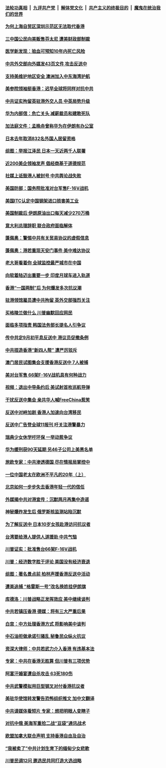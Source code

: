 ####  [法轮功真相](../../../../basic/blob/master/README.md?t=08212239) &nbsp;|&nbsp; [九评共产党](../../../../9ping.md/blob/master/README.md?t=08212239) &nbsp;|&nbsp; [解体党文化](../../../../jtdwh.md/blob/master/README.md?t=08212239)  &nbsp;|&nbsp; [共产主义的终极目的](../../../../gczydzjmd.md/blob/master/README.md?t=08212239) &nbsp;|&nbsp; [魔鬼在统治我们的世界](../../../../mgztzwmdsj.md/blob/master/README.md?t=08212239) 

#### [为何上海自贸区深圳示范区无法取代香港](../pages/nsc418/n11468875.md?t=08212239) 

#### [三中国公民向美贩售芬太尼 遭美财政部制裁](../pages/nsc418/n11468719.md?t=08212239) 

#### [医学新发现：验血可预知10年内死亡风险](../pages/nsc418/n11468500.md?t=08212239) 

#### [中共外交部向外媒发43页文件 攻击反送中](../pages/nsc418/n11468456.md?t=08212239) 

#### [支持美维护地区安全 澳洲加入中东海湾护航](../pages/nsc418/n11468317.md?t=08212239) 

#### [美参院领袖挺香港：迟早全球将同样对抗中共](../pages/nsc418/n11467808.md?t=08212239) 

#### [中共证实拘留英驻港外交人员 中英局势升级](../pages/nsc418/n11468098.md?t=08212239) 

#### [华为内部信：危亡关头 减薪裁员和建敢死队](../pages/nsc418/n11467762.md?t=08212239) 

#### [加法庭文件：孟晚舟曾称华为在伊朗有办公室](../pages/nsc418/n11467760.md?t=08212239) 

#### [日本去年取消832名外国人居留资格](../pages/nsc418/n11467766.md?t=08212239) 

#### [组图：举报江泽民 日本一天近两千人联署](../pages/nsc418/n11467146.md?t=08212239) 

#### [近200美企领袖发声 倡经商基于道德规范](../pages/nsc418/n11467083.md?t=08212239) 

#### [社媒上诋毁港人被封号 中共舆论战失败](../pages/nsc418/n11466741.md?t=08212239) 

#### [美国防部：国务院批准对台军售F-16V战机](../pages/nsc418/n11466709.md?t=08212239) 

#### [美国ITC认定中国钢架进口损害美工业](../pages/nsc418/n11466735.md?t=08212239) 

#### [美国制裁后 伊朗原油出口每天减少270万桶](../pages/nsc418/n11466551.md?t=08212239) 

#### [意大利总理辞职 联合政府面临解体](../pages/nsc418/n11466246.md?t=08212239) 

#### [蓬佩奥：警惕中共有关贸易协议的虚假信息](../pages/nsc418/n11466256.md?t=08212239) 

#### [蓬佩奥：港若重现天安门事件 美中难达协议](../pages/nsc418/n11466069.md?t=08212239) 

#### [老大哥看着你 全球监控最严城市在中国](../pages/nsc418/n11466092.md?t=08212239) 

#### [向软着陆迈出重要一步 印度月球车进入轨道](../pages/nsc418/n11465929.md?t=08212239) 

#### [香港“一国两制”后 为何爆发多次抗议潮](../pages/nsc418/n11465437.md?t=08212239) 

#### [驻港领馆雇员遭中共拘留 英外交部强烈关注](../pages/nsc418/n11465253.md?t=08212239) 

#### [买格陵兰做什么 川普幽默回应网民](../pages/nsc418/n11465454.md?t=08212239) 

#### [面临多项指责 韩国法务部长提名人引争议](../pages/nsc418/n11465513.md?t=08212239) 

#### [传中共定9月初平息反送中 港议员促撤条例](../pages/nsc418/n11465510.md?t=08212239) 

#### [中共捏造香港“新四人帮” 遭严厉驳斥](../pages/nsc418/n11465278.md?t=08212239) 

#### [澳门居民试图集会支援香港反送中 7人被捕](../pages/nsc418/n11464974.md?t=08212239) 

#### [美对台军售 66架F-16V战机具有何种战力](../pages/nsc418/n11464275.md?t=08212239) 

#### [视频：退出中导条约后 美试射首枚巡航导弹](../pages/nsc418/n11464215.md?t=08212239) 

#### [干扰反送中集会 亲共华人喊FreeChina惹笑](../pages/nsc418/n11463663.md?t=08212239) 

#### [反送中对峙加剧 香港人加速向台湾移民](../pages/nsc418/n11463821.md?t=08212239) 

#### [反送中广告登全球11报刊 吁关注港警暴力](../pages/nsc418/n11463934.md?t=08212239) 

#### [瑞典少女休学吁环保 一举动惹争议](../pages/nsc418/n11463512.md?t=08212239) 

#### [华为缓刑获90天延期 另46子公司上美黑名单](../pages/nsc418/n11463669.md?t=08212239) 

#### [旅欧专家：中共渗透德国 尽在情报局掌控中](../pages/nsc418/n11463752.md?t=08212239) 

#### [一位中国老太在欧洲不平凡的20年（上）](../pages/nsc418/n11415000.md?t=08212239) 

#### [北京如何一步步失去香港年轻一代的信任](../pages/nsc418/n11463724.md?t=08212239) 

#### [外媒揭中共对港宣传：沉默两月再集中造谣](../pages/nsc418/n11463618.md?t=08212239) 

#### [神秘爆炸发生后 俄罗斯核监测站陷沉默](../pages/nsc418/n11463112.md?t=08212239) 

#### [为了解反送中 日本10岁女孩赴港访问抗议者](../pages/nsc418/n11463151.md?t=08212239) 

#### [台湾要给港人提供人道援助 中共气恼](../pages/nsc418/n11462961.md?t=08212239) 

#### [川普证实：批准售台66架F-16V战机](../pages/nsc418/n11462450.md?t=08212239) 

#### [川普：经济数字胜于评论 美国没有经济衰退](../pages/nsc418/n11461862.md?t=08212239) 

#### [组图：著名景点前 柏林声援香港反送中活动](../pages/nsc418/n11461812.md?t=08212239) 

#### [遭美追捕 “格雷斯一号”改名换姓挂伊朗旗](../pages/nsc418/n11461755.md?t=08212239) 

#### [库德洛：川普战略正发挥效应 美中继续谈判](../pages/nsc418/n11461663.md?t=08212239) 

#### [中共若镇压香港 德媒：将有三大严重后果](../pages/nsc418/n11461161.md?t=08212239) 

#### [白宫：中方处理香港方式 将影响美中谈判](../pages/nsc418/n11461514.md?t=08212239) 

#### [中石油拒做承诺引骚乱 秘鲁民众纵火抗议](../pages/nsc418/n11461432.md?t=08212239) 

#### [资深大律师：中共若武力介入香港 有违基本法](../pages/nsc418/n11461371.md?t=08212239) 

#### [专家：中共在香港无胜算 但川普有三项优势](../pages/nsc418/n11461158.md?t=08212239) 

#### [阿富汗婚宴遭自杀攻击 63死180伤](../pages/nsc418/n11460862.md?t=08212239) 

#### [中共武警模拟用巨型钢叉对付香港抗议者](../pages/nsc418/n11460854.md?t=08212239) 

#### [美驻华使馆转发警告恐怖组织推文 加中文翻译](../pages/nsc418/n11460686.md?t=08212239) 

#### [中共请媒体看短片 专家：想把明眼人变瞎子](../pages/nsc418/n11460447.md?t=08212239) 

#### [对抗中俄 美海军重拾二战“豆袋”通讯战术](../pages/nsc418/n11458758.md?t=08212239) 

#### [欧盟加拿大联合声明 支持香港自由及自治](../pages/nsc418/n11460414.md?t=08212239) 

#### [“我被卖了”中共计划生育下的缅甸少女悲歌](../pages/nsc418/n11460194.md?t=08212239) 

#### [川普民调12问 邀选民共同打造大选战略](../pages/nsc418/n11460290.md?t=08212239) 


